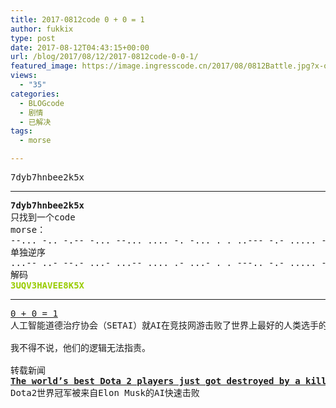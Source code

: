 ```yaml
---
title: 2017-0812code 0 + 0 = 1
author: fukkix
type: post
date: 2017-08-12T04:43:15+00:00
url: /blog/2017/08/12/2017-0812code-0-0-1/
featured_image: https://image.ingresscode.cn/2017/08/0812Battle.jpg?x-oss-process=image/resize,m_fill,w_700,h_220
views:
  - "35"
categories:
  - BLOGcode
  - 剧情
  - 已解决
tags:
  - morse

---
```

<pre>7dyb7hnbee2k5x<!--more--></pre>

* * *

<pre><strong>7dyb7hnbee2k5x
</strong>只找到一个code
morse：
--... -.. -.-- -... --... .... -. -... . . ..--- -.- ..... -..- 
单独逆序
...-- ..- --.- ...- ...-- .... .- ...- . . ---.. -.- ..... -..-
解码<strong>
<span style="color: #99cc00;">3UQV3HAVEE8K5X</span></strong></pre>

* * *

<pre><a href="http://investigate.ingress.com/2017/08/12/0-0-1/">0 + 0 = 1</a>
人工智能道德治疗协会（SETAI）就AI在竞技网游击败了世界上最好的人类选手的新闻发表了一个提问：如果目的是建立安全正常的人工智能，你们为什么要训练AI战胜人类？

我不得不说，他们的逻辑无法指责。

转载新闻
<a href="https://www.theverge.com/2017/8/11/16137388/dota-2-dendi-open-ai-elon-musk"><strong>The world’s best Dota 2 players just got destroyed by a killer AI from Elon Musk’s startup</strong></a>
Dota2世界冠军被来自Elon Musk的AI快速击败</pre>